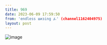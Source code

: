 ```yaml
---
title: 969
date: 2023-06-09 17:59:50
from: 'endless шизing ⍼' (channel1162404975)
layout: post
---
```


![image](photos/photo_94@09-06-2023_17-59-50.jpg)


